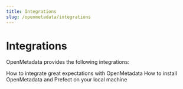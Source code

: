 ```yaml
---
title: Integrations
slug: /openmetadata/integrations
---
```


# Integrations

OpenMetadata provides the following integrations:

<InlineCalloutContainer>
  <InlineCallout
    color="violet-70"
    icon="playlist_add_check"
    bold="Great Expectations"
    href="/openmetadata/integrations/great-expectations"
  >
    How to integrate great expectations with OpenMetadata
  </InlineCallout>
  <InlineCallout
    color="violet-70"
    icon="account_tree"
    bold="Prefect"
    href="/openmetadata/integrations/prefect"
  >
    How to install OpenMetadata and Prefect on your local machine
  </InlineCallout>
</InlineCalloutContainer>

